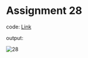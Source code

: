 # Assignment 28

code: [Link](pattern.js)

output:

![28](https://user-images.githubusercontent.com/118118102/213667912-208578cb-5997-49c0-99ae-6bd844174725.png)